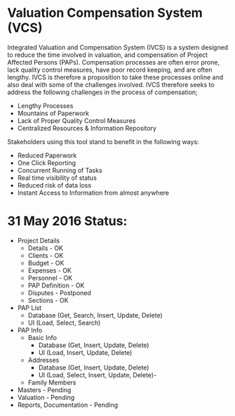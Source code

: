 # Valuation Compensation System (VCS)

Integrated Valuation and Compensation System (IVCS) is a system designed to reduce the time involved in valuation, and compensation of Project Affected Persons (PAPs). Compensation processes are often error prone, lack quality control measures, have poor record keeping, and are often lengthy. IVCS is therefore a proposition to take these processes online and also deal with some of the challenges involved. IVCS therefore seeks to address the following challenges in the process of compensation;

- Lengthy Processes
- Mountains of Paperwork
- Lack of Proper Quality Control Measures
- Centralized Resources & Information Repository

Stakeholders using this tool stand to benefit in the following ways:

- Reduced Paperwork
- One Click Reporting
- Concurrent Running of Tasks
- Real time visibility of status
- Reduced risk of data loss
- Instant Access to Information from almost anywhere


# 31 May 2016 Status:

- Project Details
  - Details - OK
  - Clients - OK
  - Budget - OK
  - Expenses - OK
  - Personnel - OK
  - PAP Definition - OK
  - Disputes - Postponed
  - Sections - OK
- PAP List
  - Database (Get, Search, Insert, Update, Delete)
  - UI (Load, Select, Search)
- PAP Info
  - Basic Info
    - Database (Get, Insert, Update, Delete)
    - UI (Load, Insert, Update, Delete)
  - Addresses
    - Database (Get, Insert, Update, Delete)
    - UI (Load, Select, Insert, Update, Delete)- 
  - Family Members
- Masters - Pending
- Valuation - Pending
- Reports, Documentation - Pending
